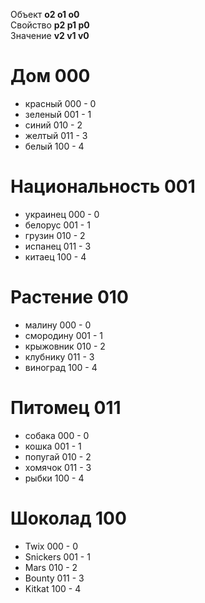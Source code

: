 Объект    **o2 o1 o0**  
Свойство  **p2 p1 p0**  
Значение  **v2 v1 v0**  

# Дом 000
- красный 000 - 0
- зеленый 001 - 1
- синий 010 - 2
- желтый 011 - 3
- белый 100 - 4

# Национальность 001
- украинец 000 - 0
- белорус 001 - 1
- грузин 010 - 2
- испанец 011 - 3
- китаец 100 - 4

# Растение 010
- малину 000 - 0
- смородину 001 - 1
- крыжовник 010 - 2
- клубнику 011 - 3
- виноград 100 - 4

# Питомец 011
- собака 000 - 0
- кошка 001 - 1
- попугай 010 - 2
- хомячок 011 - 3
- рыбки 100 - 4

# Шоколад 100
- Twix 000 - 0
- Snickers 001 - 1
- Mars 010 - 2
- Bounty 011 - 3
- Kitkat 100 - 4
